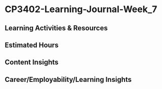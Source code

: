 # CP3402-Learning-Journal-Week_7

## Learning Activities & Resources


## Estimated Hours


## Content Insights


## Career/Employability/Learning Insights
